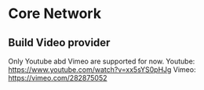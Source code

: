 # Core Network

## Build Video provider

Only Youtube abd Vimeo are supported for now.
Youtube: https://www.youtube.com/watch?v=xx5sYS0pHJg
Vimeo: https://vimeo.com/282875052